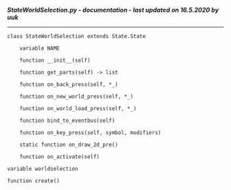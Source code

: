***StateWorldSelection.py - documentation - last updated on 16.5.2020 by uuk***
___

    class StateWorldSelection extends State.State

        variable NAME

        function __init__(self)

        function get_parts(self) -> list

        function on_back_press(self, *_)

        function on_new_world_press(self, *_)

        function on_world_load_press(self, *_)

        function bind_to_eventbus(self)

        function on_key_press(self, symbol, modifiers)

        static function on_draw_2d_pre()

        function on_activate(self)

    variable worldselection

    function create()